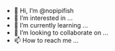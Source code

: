 - 👋 Hi, I’m @nopipifish
- 👀 I’m interested in ...
- 🌱 I’m currently learning ...
- 💞️ I’m looking to collaborate on ...
- 📫 How to reach me ...

<!---
nopipifish/nopipifish is a ✨ special ✨ repository because its `README.md` (this file) appears on your GitHub profile.
You can click the Preview link to take a look at your changes.
--->
